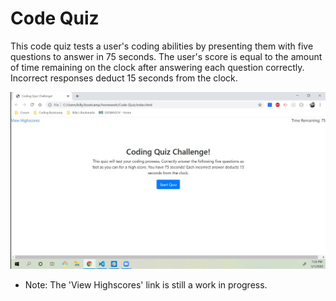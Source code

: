 # Code Quiz

This code quiz tests a user's coding abilities by presenting them with five questions to answer in 75 seconds.
The user's score is equal to the amount of time remaining on the clock after answering each question correctly.
Incorrect responses deduct 15 seconds from the clock.

![Screenshot](/Assets/Screenshot.jpg)

* Note: The 'View Highscores' link is still a work in progress.